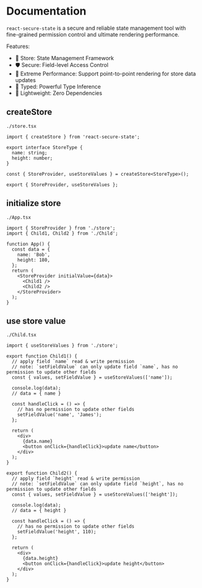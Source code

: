 # Documentation

`react-secure-state` is a secure and reliable state management tool with fine-grained permission control and ultimate rendering performance.

Features:
-  💎 Store: State Management Framework
- 🛡️ Secure: Field-level Access Control
-  🚀 Extreme Performance: Support point-to-point rendering for store data updates
- 📝 Typed: Powerful Type Inference
-  🚀 Lightweight: Zero Dependencies

## createStore

`./store.tsx`

```tsx | pure
import { createStore } from 'react-secure-state';

export interface StoreType {
  name: string;
  height: number;
}

const { StoreProvider, useStoreValues } = createStore<StoreType>();

export { StoreProvider, useStoreValues };
```

## initialize store

`./App.tsx`

```tsx | pure
import { StoreProvider } from './store';
import { Child1, Child2 } from './Child';

function App() {
  const data = {
    name: 'Bob',
    height: 180,
  };
  return (
    <StoreProvider initialValue={data}>
      <Child1 />
      <Child2 />
    </StoreProvider>
  );
}
```

## use store value

`./Child.tsx`

```tsx | pure
import { useStoreValues } from './store';

export function Child1() {
  // apply field `name` read & write permission
  // note: `setFieldValue` can only update field `name`, has no permission to update other fields
  const { values, setFieldValue } = useStoreValues(['name']);

  console.log(data);
  // data = { name }

  const handleClick = () => {
    // has no permission to update other fields
    setFieldValue('name', 'James');
  };

  return (
    <div>
      {data.name}
      <button onClick={handleClick}>update name</button>
    </div>
  );
}

export function Child2() {
  // apply field `height` read & write permission
  // note: `setFieldValue` can only update field `height`, has no permission to update other fields
  const { values, setFieldValue } = useStoreValues(['height']);

  console.log(data);
  // data = { height }

  const handleClick = () => {
    // has no permission to update other fields
    setFieldValue('height', 110);
  };

  return (
    <div>
      {data.height}
      <button onClick={handleClick}>update height</button>
    </div>
  );
}
```
